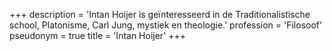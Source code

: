 +++
description = 'Intan Hoijer is geïnteresseerd in de Traditionalistische school, Platonisme, Carl Jung, mystiek en theologie.'
profession = 'Filosoof'
pseudonym = true
title = 'Intan Hoijer'
+++
